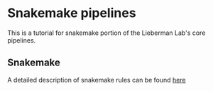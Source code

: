 # Snakemake pipelines

This is a tutorial for snakemake portion of the Lieberman Lab's core pipelines.


## Snakemake

A detailed description of snakemake rules can be found [here](readme_snake_rules.md)
